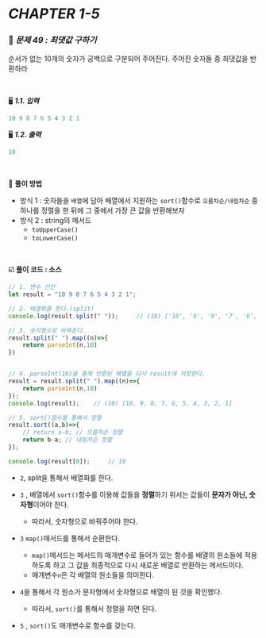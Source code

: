 # _CHAPTER 1-5_

###  :pencil: ***문제 49 :  최댓값 구하기***

순서가 없는 10개의 숫자가 공백으로 구분되어 주어진다. 주어진 숫자들 중 최댓값을 반환하라

<br>

:desktop_computer: ***1.1. 입력***

```javascript
10 9 8 7 6 5 4 3 2 1
```

:desktop_computer: ***1.2. 출력***

```javascript
10
```

<br>

:scroll: **풀이 방법**

- 방식 1 : 숫자들을 `배열`에 담아 배열에서 지원하는 `sort()`함수로 `오름차순/내림차순` 중 하나를 정렬을 한 뒤에 그 중에서 가장 큰 값을 반환해보자
- 방식 2 :  string의 메서드
  - `toUpperCase()`
  - `toLowerCase()`

<br>

:ballot_box_with_check: **풀이 코드  : 소스**

```javascript
// 1. 변수 선언
let result = "10 9 8 7 6 5 4 3 2 1";

// 2. 배열화를 한다.(split)
console.log(result.split(" "));		// (10) ['10', '9', '8', '7', '6', '5', '4', '3', '2', '1']

// 3. 숫자형으로 바꿔준다.
result.split(" ").map((n)=>{
    return parseInt(n,10)
})


// 4. parseInt(10)을 통해 반환된 배열을 다시 result에 저장한다.
result = result.split(" ").map((n)=>{
    return parseInt(n,10)
});
console.log(result);	// (10) [10, 9, 8, 7, 6, 5, 4, 3, 2, 1]

// 5. sort()함수를 통해서 정렬
result.sort((a,b)=>{
    // return a-b; // 오름차순 정렬
    return b-a; // 내림차순 정렬
});

console.log(result[0]);		// 10
```

- `2`, split을 통해서 배열화를 한다.
- `3` , 배열에서 `sort()`함수를 이용해 값들을 **정렬**하기 위서는 값들이 **문자가 아닌, 숫자형**이어야 한다.
  - 따라서, 숫자형으로 바꿔주어야 한다.
- `3` `map()`매서드를 통해서 순환한다.
  - `map()`메서드는 메서드의 매개변수로 들어가 있는 함수를 배열의 원소들에 적용하도록 하고 그 값을 최종적으로 다시 새로운 배열로 반환하는 메서드이다.
  - 매개변수`n`은 각 배열의 원소들을 의미한다.

- `4`을 통해서 각 원소가 문자형에서 숫자형으로 배열이 된 것을 확인했다.
  - 따라서, `sort()`를 통해서 정렬을 하면 된다.
- `5` , `sort()`도 매개변수로 함수를 갖는다.
